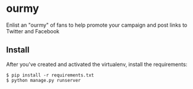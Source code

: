 ourmy
=====

Enlist an "ourmy" of fans to help promote your campaign and post links to Twitter and Facebook

Install
-------

After you've created and activated the virtualenv, install the requirements:

	$ pip install -r requirements.txt
	$ python manage.py runserver